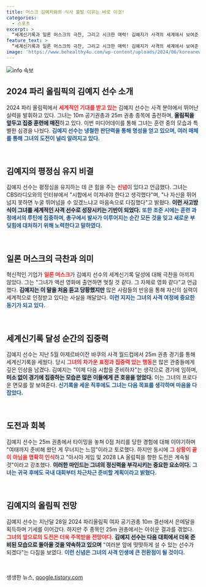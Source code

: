 ```yaml
---
title: 머스크 김예지와의 식사 불발 이유는 바로 이것!
categories:
  - 스포츠
excerpt: >
  “세계신기록과 일론 머스크의 극찬, 그리고 시크한 매력! 김예지가 사격의 세계에서 보여준 완벽한 평정심과 차기 대회에 대한 포부를 전합니다. 파리 올림픽에서의 그의 비화가 궁금하다면 클릭하세요!”
feature_text: >
  “세계신기록과 일론 머스크의 극찬, 그리고 시크한 매력! 김예지가 사격의 세계에서 보여준 완벽한 평정심과 차기 대회에 대한 포부를 전합니다. 파리 올림픽에서의 그의 비화가 궁금하다면 클릭하세요!”
image: 'https://www.behealthy4u.com/wp-content/uploads/2024/06/koreanews.jpg'
---
```


<p><img src="https://www.behealthy4u.com/wp-content/uploads/2024/06/koreanews.jpg" alt="info 속보" /></p>

<h2 data-ke-size="size26">2024 파리 올림픽의 김예지 선수 소개</h2>

<p data-ke-size="size16">2024 파리 올림픽에서 <b><span style="color: #ee2323;">세계적인 기대를 받고 있는</span></b> 김예지 선수는 사격 분야에서 뛰어난 실력을 발휘하고 있다. 그녀는 10m 공기권총과 25m 권총 종목에 출전하며, <b><span style="background-color: #21538527;">올림픽을 앞두고 집중 훈련에 매진</span></b>하고 있다. 이번 미디어데이를 통해 그녀는 훈련 중의 모습과 특별한 심경을 나눴다. <b><span style="color: #1a5490;">김예지 선수는 냉철한 판단력을 통해 명성을 얻고 있으며, 여러 매체를 통해 그녀의 도전이 널리 알려지고 있다.</span></b> </p>

<p data-ke-size="size16">&nbsp;</p>

<h2 data-ke-size="size26">김예지의 평정심 유지 비결</h2>

<p data-ke-size="size16">김예지 선수는 평정심을 유지하는 데 큰 힘을 주는 <b><span style="color: #ee2323;">신념</span></b>이 있다고 언급했다. 그녀는 CBS라디오와의 인터뷰에서 "시합에서 이겨내야 한다고 생각했다"며, "나 자신을 뛰어넘지 못하면 누굴 뛰어넘을 수 있겠느냐고 마음속으로 다짐했다"고 밝혔다. <b><span style="background-color: #21538527;">이런 사고방식이 그녀를 세계적인 사격 선수로 성장시키는 기반이 되었다.</span></b> <b><span style="color: #1a5490;">또한 조준 시에는 훈련 과정에서의 루틴에 집중하며, 총구에서 발사가 이루어지는 순간 모든 것을 잊고 새로운 부딪힘에 대처하기 위해 노력한다고 말하였다.</span></b></p>

<p data-ke-size="size16">&nbsp;</p>

<h2 data-ke-size="size26">일론 머스크의 극찬과 의미</h2>

<p data-ke-size="size16">혁신적인 기업가 <b><span style="color: #ee2323;">일론 머스크</span></b>가 김예지 선수의 세계신기록 달성에 대해 극찬을 아끼지 않았다. 그는 "그녀가 액션 영화에 출연하면 멋질 것 같다. 그 자체로 영화 같다"고 언급했다. <b><span style="background-color: #21538527;">김예지는 이 말을 처음 듣고 당황했지만</span></b> 많은 사람들의 반응을 통해 자신의 실력이 세계적으로 인정받고 있다는 사실을 깨달았다. <b><span style="color: #1a5490;">이런 지지는 그녀의 사격 여정에 중요한 동기가 되고 있다.</span></b></p>

<p data-ke-size="size16">&nbsp;</p>

<h2 data-ke-size="size26">세계신기록 달성 순간의 집중력</h2>

<p data-ke-size="size16">김예지 선수는 지난 5월 아제르바이잔 바쿠의 사격 월드컵에서 25m 권총 경기를 통해 세계신기록을 세웠다. 당시 <b><span style="color: #ee2323;">그녀의 차가운 표정과 집중력 있는 행동</span></b>은 많은 관중들에게 깊은 인상을 남겼다. 김예지는 "이제 다음 시합을 준비하자"는 생각으로 경기에 임하며, <b><span style="background-color: #21538527;">미소 없이 경기에 집중하는 모습은 많은 이들에게 큰 호응을 얻었다.</span></b> 이는 그녀의 프로다운 면모를 잘 보여준다. <b><span style="color: #1a5490;">신기록을 세운 직후에도 그녀는 다음 목표를 생각하며 마음을 다잡았다.</span></b></p>

<p data-ke-size="size16">&nbsp;</p>

<h2 data-ke-size="size26">도전과 회복</h2>

<p data-ke-size="size16">김예지 선수는 25m 권총에서 타이밍을 놓쳐 0점 처리를 당한 경험에 대해 이야기하며 "여태까지 준비해 왔던 게 무너지는 느낌"이라고 토로했다. 하지만 동시에 <b><span style="color: #ee2323;">그 상황이 끝이 아님을 명확히 인식</span></b>하고 "아시아 게임 및 2028 LA 올림픽을 향한 도전은 계속될 것"이라고 강조했다. <b><span style="background-color: #21538527;">이러한 마인드는 그녀의 정신력을 부각시키는 중요한 요소이다.</span></b> <b><span style="color: #1a5490;">그녀는 귀국 후에도 국내 대회부터 차근차근 준비할 계획이라고 밝혔다.</span></b></p>

<p data-ke-size="size16">&nbsp;</p>

<h2 data-ke-size="size26">김예지의 올림픽 전망</h2>

<p data-ke-size="size16">김예지 선수는 지난달 28일 2024 파리올림픽 여자 공기권총 10m 결선에서 은메달을 획득하며 기세를 이어갔다. 하지만 주 종목인 25m 권총에서는 아쉬운 결과를 겪었다. <b><span style="color: #ee2323;">그녀의 앞으로의 도전은 더욱 주목받을 전망이다.</span></b> <b><span style="background-color: #21538527;">김예지 선수는 다음 대회에서 더욱 준비된 모습으로 돌아올 것을 약속하고 있으며</span></b> "여러분 앞에 떳떳하게 설 수 있는 선수가 되겠다"는 다짐을 보였다. <b><span style="color: #1a5490;">이런 신념은 그녀의 사격 인생에 큰 전환점이 될 것이다.</span></b></p>

<p data-ke-size="size16">&nbsp;</p>
생생한 뉴스, <a href="https://qoogle.tistory.com" rel="dofollow">qoogle.tistory.com</a>


